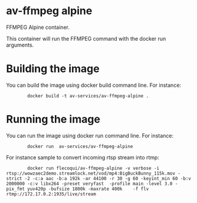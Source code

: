 # av-ffmpeg alpine
FFMPEG Alpine container.

This container will run the FFMPEG command with the docker run arguments.

# Building the image
You can build the image using docker build command line.
For instance:

            docker build -t av-services/av-ffmpeg-alpine .


# Running the image
You can run the image using docker run command line.
For instance:

            docker run  av-services/av-ffmpeg-alpine


For instance sample to convert incoming rtsp stream into rtmp:

            docker run flecoqui/av-ffmpeg-alpine -v verbose -i rtsp://wowzaec2demo.streamlock.net/vod/mp4:BigBuckBunny_115k.mov -strict -2 -c:a aac -b:a 192k -ar 44100 -r 30 -g 60 -keyint_min 60 -b:v 2000000 -c:v libx264 -preset veryfast  -profile main -level 3.0 -pix_fmt yuv420p -bufsize 1800k -maxrate 400k    -f flv rtmp://172.17.0.2:1935/live/stream



